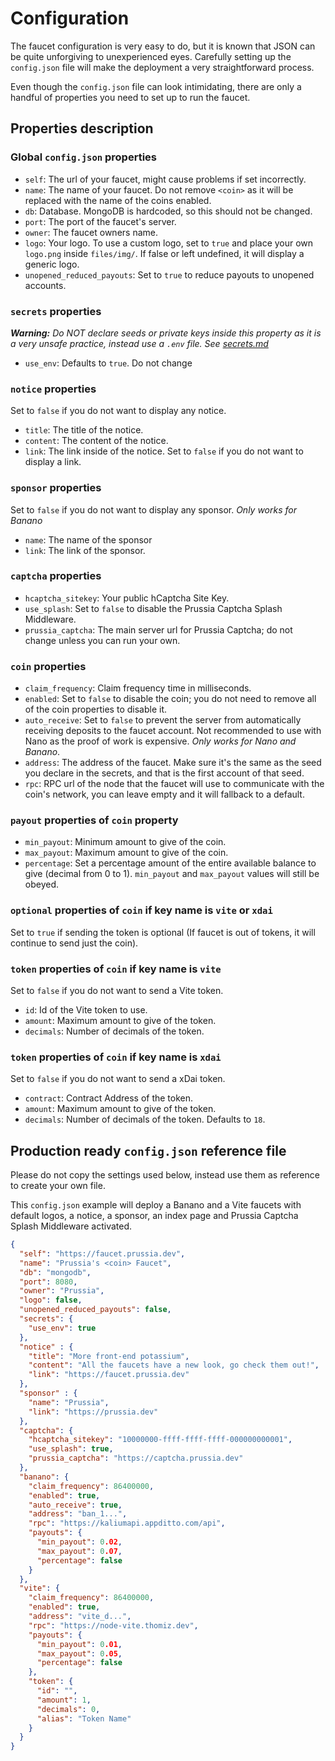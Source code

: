 # Configuration

The faucet configuration is very easy to do, but it is known that JSON can be quite unforgiving to unexperienced eyes. Carefully setting up the `config.json` file will make the deployment a very straightforward process.

Even though the `config.json` file can look intimidating, there are only a handful of properties you need to set up to run the faucet.

## Properties description

### Global `config.json` properties

- `self`: The url of your faucet, might cause problems if set incorrectly.
- `name`: The name of your faucet. Do not remove `<coin>` as it will be replaced with the name of the coins enabled.
- `db`: Database. MongoDB is hardcoded, so this should not be changed.
- `port`: The port of the faucet's server.
- `owner`: The faucet owners name.
- `logo`: Your logo. To use a custom logo, set to `true` and place your own `logo.png` inside `files/img/`. If false or left undefined, it will display a generic logo.
- `unopened_reduced_payouts`: Set to `true` to reduce payouts to unopened accounts.

### `secrets` properties

***Warning:*** *Do NOT declare seeds or private keys inside this property as it is a very unsafe practice, instead use a `.env` file.* _See [secrets.md](secrets.md)_
- `use_env`: Defaults to `true`. Do not change

### `notice` properties

Set to `false` if you do not want to display any notice.
- `title`: The title of the notice.
- `content`: The content of the notice.
- `link`: The link inside of the notice. Set to `false` if you do not want to display a link.

### `sponsor` properties

Set to `false` if you do not want to display any sponsor. *Only works for Banano*

- `name`: The name of the sponsor 
- `link`: The link of the sponsor.

### `captcha` properties

- `hcaptcha_sitekey`: Your public hCaptcha Site Key.
- `use_splash`: Set to `false` to disable the Prussia Captcha Splash Middleware.
- `prussia_captcha`: The main server url for Prussia Captcha; do not change unless you can run your own.

### `coin` properties

- `claim_frequency`: Claim frequency time in milliseconds.
- `enabled`: Set to `false` to disable the coin; you do not need to remove all of the coin properties to disable it.
- `auto_receive`: Set to `false` to prevent the server from automatically receiving deposits to the faucet account. Not recommended to use with Nano as the proof of work is expensive. *Only works for Nano and Banano*.
- `address`: The address of the faucet. Make sure it's the same as the seed you declare in the secrets, and that is the first account of that seed.
- `rpc`: RPC url of the node that the faucet will use to communicate with the coin's network, you can leave empty and it will fallback to a default.

### `payout` properties of `coin` property

- `min_payout`: Minimum amount to give of the coin.
- `max_payout`: Maximum amount to give of the coin.
- `percentage`: Set a percentage amount of the entire available balance to give (decimal from 0 to 1). `min_payout` and `max_payout` values will still be obeyed.

### `optional` properties of `coin` if key name is `vite` or `xdai`

Set to `true` if sending the token is optional (If faucet is out of tokens, it will continue to send just the coin).

### `token` properties of `coin` if key name is `vite`

Set to `false` if you do not want to send a Vite token.
- `id`: Id of the Vite token to use.
- `amount`: Maximum amount to give of the token.
- `decimals`: Number of decimals of the token.

### `token` properties of `coin` if key name is `xdai`

Set to `false` if you do not want to send a xDai token.
- `contract`: Contract Address of the token.
- `amount`: Maximum amount to give of the token.
- `decimals`: Number of decimals of the token. Defaults to `18`.

## Production ready `config.json` reference file

Please do not copy the settings used below, instead use them as reference to create your own file.

This `config.json` example will deploy a Banano and a Vite faucets with default logos, a notice, a sponsor, an index page and Prussia Captcha Splash Middleware activated.

```json
{
  "self": "https://faucet.prussia.dev",
  "name": "Prussia's <coin> Faucet",
  "db": "mongodb",
  "port": 8080,
  "owner": "Prussia",
  "logo": false,
  "unopened_reduced_payouts": false,
  "secrets": {
    "use_env": true
  },
  "notice" : {
    "title": "More front-end potassium",
    "content": "All the faucets have a new look, go check them out!",
    "link": "https://faucet.prussia.dev"
  },
  "sponsor" : {
    "name": "Prussia",
    "link": "https://prussia.dev"
  },
  "captcha": {
    "hcaptcha_sitekey": "10000000-ffff-ffff-ffff-000000000001",
    "use_splash": true,
    "prussia_captcha": "https://captcha.prussia.dev"
  },
  "banano": {
    "claim_frequency": 86400000,
    "enabled": true,
    "auto_receive": true,
    "address": "ban_1...",
    "rpc": "https://kaliumapi.appditto.com/api",
    "payouts": {
      "min_payout": 0.02,
      "max_payout": 0.07,
      "percentage": false
    }
  },
  "vite": {
    "claim_frequency": 86400000,
    "enabled": true,
    "address": "vite_d...",
    "rpc": "https://node-vite.thomiz.dev",
    "payouts": {
      "min_payout": 0.01,
      "max_payout": 0.05,
      "percentage": false
    },
    "token": {
      "id": "",
      "amount": 1,
      "decimals": 0,
      "alias": "Token Name"
    }
  }
}
```